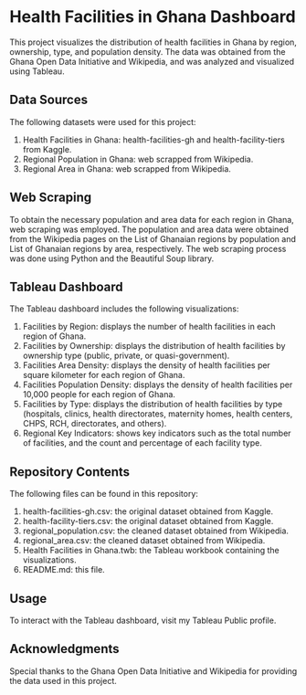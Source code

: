 # Health Facilities in Ghana Dashboard
This project visualizes the distribution of health facilities in Ghana by region, ownership, type, and population density. The data was obtained from the Ghana Open Data Initiative and Wikipedia, and was analyzed and visualized using Tableau.

## Data Sources
The following datasets were used for this project:

1. Health Facilities in Ghana: health-facilities-gh and health-facility-tiers from Kaggle.
2. Regional Population in Ghana: web scrapped from Wikipedia.
3. Regional Area in Ghana: web scrapped from Wikipedia.

## Web Scraping
To obtain the necessary population and area data for each region in Ghana, web scraping was employed. The population and area data were obtained from the Wikipedia pages on the List of Ghanaian regions by population and List of Ghanaian regions by area, respectively. The web scraping process was done using Python and the Beautiful Soup library.

## Tableau Dashboard
The Tableau dashboard includes the following visualizations:

1. Facilities by Region: displays the number of health facilities in each region of Ghana.
2. Facilities by Ownership: displays the distribution of health facilities by ownership type (public, private, or quasi-government).
3. Facilities Area Density: displays the density of health facilities per square kilometer for each region of Ghana.
4. Facilities Population Density: displays the density of health facilities per 10,000 people for each region of Ghana.
5. Facilities by Type: displays the distribution of health facilities by type (hospitals, clinics, health directorates, maternity homes, health centers, CHPS, RCH, directorates, and others).
6. Regional Key Indicators: shows key indicators such as the total number of facilities, and the count and percentage of each facility type.

## Repository Contents
The following files can be found in this repository:

1. health-facilities-gh.csv: the original dataset obtained from Kaggle.
2. health-facility-tiers.csv: the original dataset obtained from Kaggle.
3. regional_population.csv: the cleaned dataset obtained from Wikipedia.
4. regional_area.csv: the cleaned dataset obtained from Wikipedia.
5. Health Facilities in Ghana.twb: the Tableau workbook containing the visualizations.
6. README.md: this file.


## Usage
To interact with the Tableau dashboard, visit my Tableau Public profile.

## Acknowledgments
Special thanks to the Ghana Open Data Initiative and Wikipedia for providing the data used in this project.

